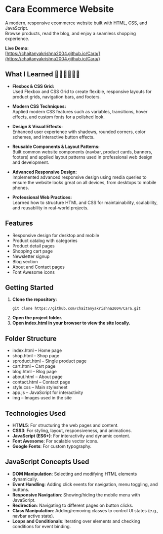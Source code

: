 # Cara Ecommerce Website

A modern, responsive ecommerce website built with HTML, CSS, and JavaScript.  
Browse products, read the blog, and enjoy a seamless shopping experience.

**Live Demo:**  
[https://chaitanyakrishna2004.github.io/Cara/](https://chaitanyakrishna2004.github.io/Cara/)

## What I Learned 📕📕📕📑📑📑

- **Flexbox & CSS Grid:**  
  Used Flexbox and CSS Grid to create flexible, responsive layouts for product grids, navigation bars, and footers.

- **Modern CSS Techniques:**  
  Applied modern CSS features such as variables, transitions, hover effects, and custom fonts for a polished look.

- **Design & Visual Effects:**  
  Enhanced user experience with shadows, rounded corners, color schemes, and interactive button effects.

- **Reusable Components & Layout Patterns:**  
  Built common website components (navbar, product cards, banners, footers) and applied layout patterns used in professional web design and development.

- **Advanced Responsive Design:**  
  Implemented advanced responsive design using media queries to ensure the website looks great on all devices, from desktops to mobile phones.

- **Professional Web Practices:**  
  Learned how to structure HTML and CSS for maintainability, scalability, and reusability in real-world projects.

## Features 

- Responsive design for desktop and mobile
- Product catalog with categories
- Product detail pages
- Shopping cart page
- Newsletter signup
- Blog section
- About and Contact pages
- Font Awesome icons

## Getting Started

1. **Clone the repository:**
   ```
   git clone https://github.com/chaitanyakrishna2004/Cara.git
   ```
2. **Open the project folder.**
3. **Open index.html in your browser to view the site locally.**

## Folder Structure

- index.html – Home page
- shop.html – Shop page
- sproduct.html – Single product page
- cart.html – Cart page
- blog.html – Blog page
- about.html – About page
- contact.html – Contact page
- style.css – Main stylesheet
- app.js – JavaScript for interactivity
- img – Images used in the site


## Technologies Used

- **HTML5**: For structuring the web pages and content.
- **CSS3**: For styling, layout, responsiveness, and animations.
- **JavaScript (ES6+)**: For interactivity and dynamic content.
- **Font Awesome**: For scalable vector icons.
- **Google Fonts**: For custom typography.

## JavaScript Concepts Used

- **DOM Manipulation**: Selecting and modifying HTML elements dynamically.
- **Event Handling**: Adding click events for navigation, menu toggling, and buttons.
- **Responsive Navigation**: Showing/hiding the mobile menu with JavaScript.
- **Redirection**: Navigating to different pages on button clicks.
- **Class Manipulation**: Adding/removing classes to control UI states (e.g., navbar active state).
- **Loops and Conditionals**: Iterating over elements and checking conditions for event binding.



